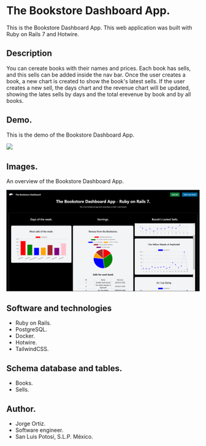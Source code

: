 # The Bookstore Dashboard App.

This is the Bookstore Dashboard App. This web application was built with Ruby on Rails 7 and Hotwire.

## Description

You can cereate books with their names and prices. Each book has sells, and this sells can be added inside the nav bar.
Once the user creates a book, a new chart is created to show the book's latest sells. If the user creates a new sell, the days chart
and the revenue chart will be updated, showing the lates sells by days and the total erevenue by book and by all books.

## Demo.

This is the demo of the Bookstore Dashboard App.

<div>
  <img src='./app/assets/images/video-gif.gif' width='800'>
</div>

## Images.

An overview of the Bookstore Dashboard App.

<div>
  <img src='./app/assets/images/01.png' width='800'>
</div>

## Software and technologies

* Ruby on Rails.
* PostgreSQL.
* Docker.
* Hotwire.
* TailwindCSS.

## Schema database and tables.

* Books.
* Sells.

## Author.

* Jorge Ortiz.
* Software engineer.
* San Luis Potosí, S.L.P. México.
